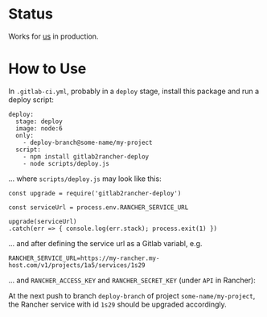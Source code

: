 # Status

Works for [us](http://about.uber5.com) in production.

# How to Use

In `.gitlab-ci.yml`, probably in a `deploy` stage, install this package and run
a deploy script:

```
deploy:
  stage: deploy
  image: node:6
  only:
    - deploy-branch@some-name/my-project
  script:
    - npm install gitlab2rancher-deploy
    - node scripts/deploy.js
```

... where `scripts/deploy.js` may look like this:

```
const upgrade = require('gitlab2rancher-deploy')

const serviceUrl = process.env.RANCHER_SERVICE_URL

upgrade(serviceUrl)
.catch(err => { console.log(err.stack); process.exit(1) })
```

... and after defining the service url as a Gitlab variabl, e.g.

```
RANCHER_SERVICE_URL=https://my-rancher.my-host.com/v1/projects/1a5/services/1s29
```

... and `RANCHER_ACCESS_KEY` and `RANCHER_SECRET_KEY` (under `API` in Rancher):

At the next push to branch `deploy-branch` of project `some-name/my-project`,
the Rancher service with id `1s29` should be upgraded accordingly.
